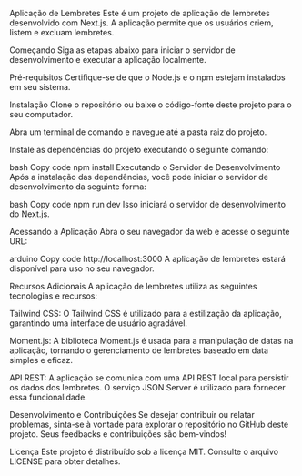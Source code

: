 Aplicação de Lembretes
Este é um projeto de aplicação de lembretes desenvolvido com Next.js. A aplicação permite que os usuários criem, listem e excluam lembretes.

Começando
Siga as etapas abaixo para iniciar o servidor de desenvolvimento e executar a aplicação localmente.

Pré-requisitos
Certifique-se de que o Node.js e o npm estejam instalados em seu sistema.

Instalação
Clone o repositório ou baixe o código-fonte deste projeto para o seu computador.

Abra um terminal de comando e navegue até a pasta raiz do projeto.

Instale as dependências do projeto executando o seguinte comando:

bash
Copy code
npm install
Executando o Servidor de Desenvolvimento
Após a instalação das dependências, você pode iniciar o servidor de desenvolvimento da seguinte forma:

bash
Copy code
npm run dev
Isso iniciará o servidor de desenvolvimento do Next.js.

Acessando a Aplicação
Abra o seu navegador da web e acesse o seguinte URL:

arduino
Copy code
http://localhost:3000
A aplicação de lembretes estará disponível para uso no seu navegador.

Recursos Adicionais
A aplicação de lembretes utiliza as seguintes tecnologias e recursos:

Tailwind CSS: O Tailwind CSS é utilizado para a estilização da aplicação, garantindo uma interface de usuário agradável.

Moment.js: A biblioteca Moment.js é usada para a manipulação de datas na aplicação, tornando o gerenciamento de lembretes baseado em data simples e eficaz.

API REST: A aplicação se comunica com uma API REST local para persistir os dados dos lembretes. O serviço JSON Server é utilizado para fornecer essa funcionalidade.

Desenvolvimento e Contribuições
Se desejar contribuir ou relatar problemas, sinta-se à vontade para explorar o repositório no GitHub deste projeto. Seus feedbacks e contribuições são bem-vindos!

Licença
Este projeto é distribuído sob a licença MIT. Consulte o arquivo LICENSE para obter detalhes.
